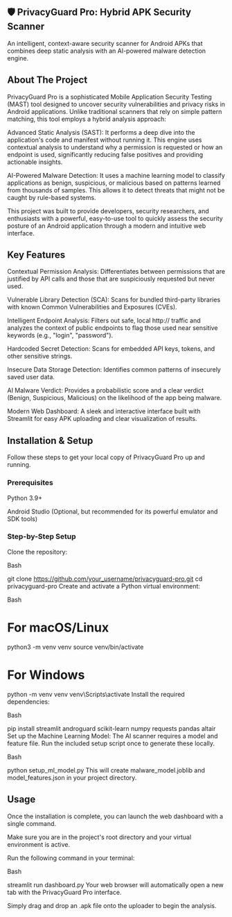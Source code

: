 ## 🛡️ PrivacyGuard Pro: Hybrid APK Security Scanner

An intelligent, context-aware security scanner for Android APKs that combines deep static analysis with an AI-powered malware detection engine.

## About The Project
PrivacyGuard Pro is a sophisticated Mobile Application Security Testing (MAST) tool designed to uncover security vulnerabilities and privacy risks in Android applications. Unlike traditional scanners that rely on simple pattern matching, this tool employs a hybrid analysis approach:

Advanced Static Analysis (SAST): It performs a deep dive into the application's code and manifest without running it. This engine uses contextual analysis to understand why a permission is requested or how an endpoint is used, significantly reducing false positives and providing actionable insights.

AI-Powered Malware Detection: It uses a machine learning model to classify applications as benign, suspicious, or malicious based on patterns learned from thousands of samples. This allows it to detect threats that might not be caught by rule-based systems.

This project was built to provide developers, security researchers, and enthusiasts with a powerful, easy-to-use tool to quickly assess the security posture of an Android application through a modern and intuitive web interface.

## Key Features
Contextual Permission Analysis: Differentiates between permissions that are justified by API calls and those that are suspiciously requested but never used.

Vulnerable Library Detection (SCA): Scans for bundled third-party libraries with known Common Vulnerabilities and Exposures (CVEs).

Intelligent Endpoint Analysis: Filters out safe, local http:// traffic and analyzes the context of public endpoints to flag those used near sensitive keywords (e.g., "login", "password").

Hardcoded Secret Detection: Scans for embedded API keys, tokens, and other sensitive strings.

Insecure Data Storage Detection: Identifies common patterns of insecurely saved user data.

AI Malware Verdict: Provides a probabilistic score and a clear verdict (Benign, Suspicious, Malicious) on the likelihood of the app being malware.

Modern Web Dashboard: A sleek and interactive interface built with Streamlit for easy APK uploading and clear visualization of results.

## Installation & Setup
Follow these steps to get your local copy of PrivacyGuard Pro up and running.

### Prerequisites
Python 3.9+

Android Studio (Optional, but recommended for its powerful emulator and SDK tools)

### Step-by-Step Setup
Clone the repository:

Bash

git clone https://github.com/your_username/privacyguard-pro.git
cd privacyguard-pro
Create and activate a Python virtual environment:

Bash

# For macOS/Linux
python3 -m venv venv
source venv/bin/activate

# For Windows
python -m venv venv
venv\Scripts\activate
Install the required dependencies:

Bash

pip install streamlit androguard scikit-learn numpy requests pandas altair
Set up the Machine Learning Model:
The AI scanner requires a model and feature file. Run the included setup script once to generate these locally.

Bash

python setup_ml_model.py
This will create malware_model.joblib and model_features.json in your project directory.

## Usage
Once the installation is complete, you can launch the web dashboard with a single command.

Make sure you are in the project's root directory and your virtual environment is active.

Run the following command in your terminal:

Bash

streamlit run dashboard.py
Your web browser will automatically open a new tab with the PrivacyGuard Pro interface.

Simply drag and drop an .apk file onto the uploader to begin the analysis.
